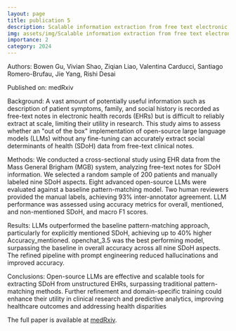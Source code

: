 ```yaml
---
layout: page
title: publication 5
description: Scalable information extraction from free text electronic health records using large language models
img: assets/img/Scalable information extraction from free text electronic health records using large language models.png
importance: 2
category: 2024
---
```


Authors: Bowen Gu, Vivian Shao, Ziqian Liao, Valentina Carducci, Santiago Romero-Brufau, Jie Yang, Rishi Desai

Published on: medRxiv

Background: A vast amount of potentially useful information such as description of patient symptoms, family, and social history is recorded as free-text notes in electronic health records (EHRs) but is difficult to reliably extract at scale, limiting their utility in research. This study aims to assess whether an "out of the box" implementation of open-source large language models (LLMs) without any fine-tuning can accurately extract social determinants of health (SDoH) data from free-text clinical notes.

Methods: We conducted a cross-sectional study using EHR data from the Mass General Brigham (MGB) system, analyzing free-text notes for SDoH information. We selected a random sample of 200 patients and manually labeled nine SDoH aspects. Eight advanced open-source LLMs were evaluated against a baseline pattern-matching model. Two human reviewers provided the manual labels, achieving 93% inter-annotator agreement. LLM performance was assessed using accuracy metrics for overall, mentioned, and non-mentioned SDoH, and macro F1 scores.

Results: LLMs outperformed the baseline pattern-matching approach, particularly for explicitly mentioned SDoH, achieving up to 40% higher Accuracy_mentioned. openchat_3.5 was the best performing model, surpassing the baseline in overall accuracy across all nine SDoH aspects. The refined pipeline with prompt engineering reduced hallucinations and improved accuracy.

Conclusions: Open-source LLMs are effective and scalable tools for extracting SDoH from unstructured EHRs, surpassing traditional pattern-matching methods. Further refinement and domain-specific training could enhance their utility in clinical research and predictive analytics, improving healthcare outcomes and addressing health disparities

The full paper is available at <a href="https://www.medrxiv.org/content/10.1101/2024.08.08.24311237v1">medRxiv</a>.